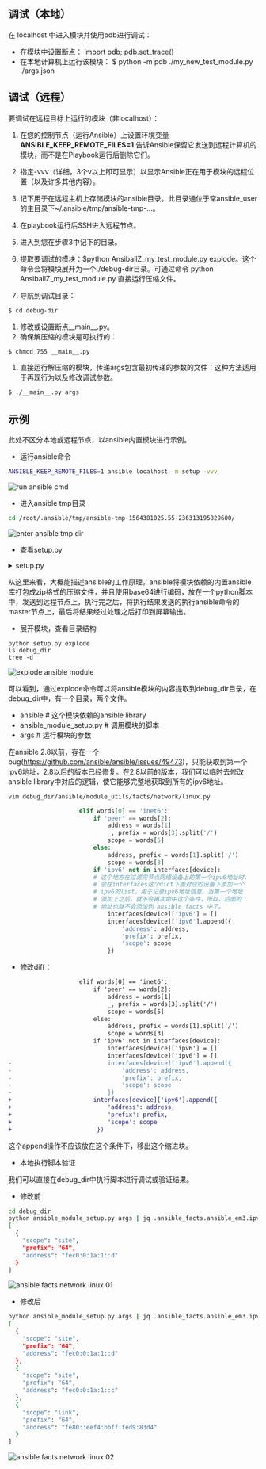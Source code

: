 ## 调试（本地）
在 localhost 中进入模块并使用pdb进行调试：

- 在模块中设置断点： import pdb; pdb.set_trace()
- 在本地计算机上运行该模块： $ python -m pdb ./my_new_test_module.py ./args.json

## 调试（远程）
要调试在远程目标上运行的模块（非localhost）：

1. 在您的控制节点（运行Ansible）上设置环境变量 **ANSIBLE_KEEP_REMOTE_FILES=1** 告诉Ansible保留它发送到远程计算机的模块，而不是在Playbook运行后删除它们。
2. 指定-vvv（详细，3个v以上即可显示）以显示Ansible正在用于模块的远程位置（以及许多其他内容）。
3. 记下用于在远程主机上存储模块的ansible目录。此目录通位于常ansible_user的主目录下~/.ansible/tmp/ansible-tmp-...。
4. 在playbook运行后SSH进入远程节点。
5. 进入到您在步骤3中记下的目录。
6. 提取要调试的模块：$python AnsiballZ_my_test_module.py explode。这个命令会将模块展开为一个./debug-dir目录。可通过命令 python AnsiballZ_my_test_module.py 直接运行压缩文件。

7. 导航到调试目录：
```bash
$ cd debug-dir
```

1. 修改或设置断点__main__.py。
1. 确保解压缩的模块是可执行的：
```bash
$ chmod 755 __main__.py
```

1. 直接运行解压缩的模块，传递args包含最初传递的参数的文件：这种方法适用于再现行为以及修改调试参数。
```bash
$ ./__main__.py args
```

## 示例

此处不区分本地或远程节点，以ansible内置模块进行示例。

- 运行ansible命令

```bash
ANSIBLE_KEEP_REMOTE_FILES=1 ansible localhost -m setup -vvv
```

![run ansible cmd](/assets/images/run-ansible-cmd.png)

- 进入ansible tmp目录

```bash
cd /root/.ansible/tmp/ansible-tmp-1564381025.55-236313195829600/
```

![enter ansible tmp dir](/assets/images/enter-ansible-tmp-dir.png)

- 查看setup.py

<details>
  <summary>setup.py</summary>
<pre><code class='language-python' lang='python'>
#!/usr/bin/python2
# -*- coding: utf-8 -*-
ANSIBALLZ_WRAPPER = True # For test-module script to tell this is a ANSIBALLZ_WRAPPER
# This code is part of Ansible, but is an independent component.
# The code in this particular templatable string, and this templatable string
# only, is BSD licensed.  Modules which end up using this snippet, which is
# dynamically combined together by Ansible still belong to the author of the
# module, and they may assign their own license to the complete work.
#
# Copyright (c), James Cammarata, 2016
# Copyright (c), Toshio Kuratomi, 2016
#
# Redistribution and use in source and binary forms, with or without modification,
# are permitted provided that the following conditions are met:
#
#    * Redistributions of source code must retain the above copyright
#      notice, this list of conditions and the following disclaimer.
#    * Redistributions in binary form must reproduce the above copyright notice,
#      this list of conditions and the following disclaimer in the documentation
#      and/or other materials provided with the distribution.
#
# THIS SOFTWARE IS PROVIDED BY THE COPYRIGHT HOLDERS AND CONTRIBUTORS &quot;AS IS&quot; AND
# ANY EXPRESS OR IMPLIED WARRANTIES, INCLUDING, BUT NOT LIMITED TO, THE IMPLIED
# WARRANTIES OF MERCHANTABILITY AND FITNESS FOR A PARTICULAR PURPOSE ARE DISCLAIMED.
# IN NO EVENT SHALL THE COPYRIGHT HOLDER OR CONTRIBUTORS BE LIABLE FOR ANY DIRECT, INDIRECT,
# INCIDENTAL, SPECIAL, EXEMPLARY, OR CONSEQUENTIAL DAMAGES (INCLUDING, BUT NOT LIMITED TO,
# PROCUREMENT OF SUBSTITUTE GOODS OR SERVICES; LOSS OF USE, DATA, OR PROFITS; OR BUSINESS
# INTERRUPTION) HOWEVER CAUSED AND ON ANY THEORY OF LIABILITY, WHETHER IN CONTRACT, STRICT
# LIABILITY, OR TORT (INCLUDING NEGLIGENCE OR OTHERWISE) ARISING IN ANY WAY OUT OF THE
# USE OF THIS SOFTWARE, EVEN IF ADVISED OF THE POSSIBILITY OF SUCH DAMAGE.
import os
import os.path
import sys
import __main__

# For some distros and python versions we pick up this script in the temporary
# directory.  This leads to problems when the ansible module masks a python
# library that another import needs.  We have not figured out what about the
# specific distros and python versions causes this to behave differently.
#
# Tested distros:
# Fedora23 with python3.4  Works
# Ubuntu15.10 with python2.7  Works
# Ubuntu15.10 with python3.4  Fails without this
# Ubuntu16.04.1 with python3.5  Fails without this
# To test on another platform:
# * use the copy module (since this shadows the stdlib copy module)
# * Turn off pipelining
# * Make sure that the destination file does not exist
# * ansible ubuntu16-test -m copy -a &#39;src=/etc/motd dest=/var/tmp/m&#39;
# This will traceback in shutil.  Looking at the complete traceback will show
# that shutil is importing copy which finds the ansible module instead of the
# stdlib module
scriptdir = None
try:
    scriptdir = os.path.dirname(os.path.realpath(__main__.__file__))
except (AttributeError, OSError):
    # Some platforms don&#39;t set __file__ when reading from stdin
    # OSX raises OSError if using abspath() in a directory we don&#39;t have
    # permission to read (realpath calls abspath)
    pass
if scriptdir is not None:
    sys.path = [p for p in sys.path if p != scriptdir]

import base64
import shutil
import zipfile
import tempfile
import subprocess

if sys.version_info &lt; (3,):
    bytes = str
    PY3 = False
else:
    unicode = str
    PY3 = True
try:
    # Python-2.6+
    from io import BytesIO as IOStream
except ImportError:
    # Python &lt; 2.6
    from StringIO import StringIO as IOStream

ZIPDATA = &quot;&quot;&quot;UEsDBBQAAAAIACJy/U6yxdenYQAAA...&quot;&quot;&quot;
# base64 编码内容，太长省略

def invoke_module(module, modlib_path, json_params):
    pythonpath = os.environ.get(&#39;PYTHONPATH&#39;)
    if pythonpath:
        os.environ[&#39;PYTHONPATH&#39;] = &#39;:&#39;.join((modlib_path, pythonpath))
    else:
        os.environ[&#39;PYTHONPATH&#39;] = modlib_path

    p = subprocess.Popen([&#39;/usr/bin/python2&#39;, module], env=os.environ, shell=False, stdout=subprocess.PIPE, stderr=subprocess.PIPE, stdin=subprocess.PIPE)
    (stdout, stderr) = p.communicate(json_params)

    if not isinstance(stderr, (bytes, unicode)):
        stderr = stderr.read()
    if not isinstance(stdout, (bytes, unicode)):
        stdout = stdout.read()
    if PY3:
        sys.stderr.buffer.write(stderr)
        sys.stdout.buffer.write(stdout)
    else:
        sys.stderr.write(stderr)
        sys.stdout.write(stdout)
    return p.returncode

def debug(command, zipped_mod, json_params):
    # The code here normally doesn&#39;t run.  It&#39;s only used for debugging on the
    # remote machine.
    #
    # The subcommands in this function make it easier to debug ansiballz
    # modules.  Here&#39;s the basic steps:
    #
    # Run ansible with the environment variable: ANSIBLE_KEEP_REMOTE_FILES=1 and -vvv
    # to save the module file remotely::
    #   $ ANSIBLE_KEEP_REMOTE_FILES=1 ansible host1 -m ping -a &#39;data=october&#39; -vvv
    #
    # Part of the verbose output will tell you where on the remote machine the
    # module was written to::
    #   [...]
    #   &lt;host1&gt; SSH: EXEC ssh -C -q -o ControlMaster=auto -o ControlPersist=60s -o KbdInteractiveAuthentication=no -o
    #   PreferredAuthentications=gssapi-with-mic,gssapi-keyex,hostbased,publickey -o PasswordAuthentication=no -o ConnectTimeout=10 -o
    #   ControlPath=/home/badger/.ansible/cp/ansible-ssh-%h-%p-%r -tt rhel7 &#39;/bin/sh -c &#39;&quot;&#39;&quot;&#39;LANG=en_US.UTF-8 LC_ALL=en_US.UTF-8
    #   LC_MESSAGES=en_US.UTF-8 /usr/bin/python /home/badger/.ansible/tmp/ansible-tmp-1461173013.93-9076457629738/ping&#39;&quot;&#39;&quot;&#39;&#39;
    #   [...]
    #
    # Login to the remote machine and run the module file via from the previous
    # step with the explode subcommand to extract the module payload into
    # source files::
    #   $ ssh host1
    #   $ /usr/bin/python /home/badger/.ansible/tmp/ansible-tmp-1461173013.93-9076457629738/ping explode
    #   Module expanded into:
    #   /home/badger/.ansible/tmp/ansible-tmp-1461173408.08-279692652635227/ansible
    #
    # You can now edit the source files to instrument the code or experiment with
    # different parameter values.  When you&#39;re ready to run the code you&#39;ve modified
    # (instead of the code from the actual zipped module), use the execute subcommand like this::
    #   $ /usr/bin/python /home/badger/.ansible/tmp/ansible-tmp-1461173013.93-9076457629738/ping execute

    # Okay to use __file__ here because we&#39;re running from a kept file
    basedir = os.path.join(os.path.abspath(os.path.dirname(__file__)), &#39;debug_dir&#39;)
    args_path = os.path.join(basedir, &#39;args&#39;)
    script_path = os.path.join(basedir, &#39;ansible_module_setup.py&#39;)

    if command == &#39;explode&#39;:
        # transform the ZIPDATA into an exploded directory of code and then
        # print the path to the code.  This is an easy way for people to look
        # at the code on the remote machine for debugging it in that
        # environment
        z = zipfile.ZipFile(zipped_mod)
        for filename in z.namelist():
            if filename.startswith(&#39;/&#39;):
                raise Exception(&#39;Something wrong with this module zip file: should not contain absolute paths&#39;)

            dest_filename = os.path.join(basedir, filename)
            if dest_filename.endswith(os.path.sep) and not os.path.exists(dest_filename):
                os.makedirs(dest_filename)
            else:
                directory = os.path.dirname(dest_filename)
                if not os.path.exists(directory):
                    os.makedirs(directory)
                f = open(dest_filename, &#39;wb&#39;)
                f.write(z.read(filename))
                f.close()

        # write the args file
        f = open(args_path, &#39;wb&#39;)
        f.write(json_params)
        f.close()

        print(&#39;Module expanded into:&#39;)
        print(&#39;%s&#39; % basedir)
        exitcode = 0

    elif command == &#39;execute&#39;:
        # Execute the exploded code instead of executing the module from the
        # embedded ZIPDATA.  This allows people to easily run their modified
        # code on the remote machine to see how changes will affect it.
        # This differs slightly from default Ansible execution of Python modules
        # as it passes the arguments to the module via a file instead of stdin.

        # Set pythonpath to the debug dir
        pythonpath = os.environ.get(&#39;PYTHONPATH&#39;)
        if pythonpath:
            os.environ[&#39;PYTHONPATH&#39;] = &#39;:&#39;.join((basedir, pythonpath))
        else:
            os.environ[&#39;PYTHONPATH&#39;] = basedir

        p = subprocess.Popen([&#39;/usr/bin/python2&#39;, script_path, args_path],
                env=os.environ, shell=False, stdout=subprocess.PIPE,
                stderr=subprocess.PIPE, stdin=subprocess.PIPE)
        (stdout, stderr) = p.communicate()

        if not isinstance(stderr, (bytes, unicode)):
            stderr = stderr.read()
        if not isinstance(stdout, (bytes, unicode)):
            stdout = stdout.read()
        if PY3:
            sys.stderr.buffer.write(stderr)
            sys.stdout.buffer.write(stdout)
        else:
            sys.stderr.write(stderr)
            sys.stdout.write(stdout)
        return p.returncode

    elif command == &#39;excommunicate&#39;:
        # This attempts to run the module in-process (by importing a main
        # function and then calling it).  It is not the way ansible generally
        # invokes the module so it won&#39;t work in every case.  It is here to
        # aid certain debuggers which work better when the code doesn&#39;t change
        # from one process to another but there may be problems that occur
        # when using this that are only artifacts of how we&#39;re invoking here,
        # not actual bugs (as they don&#39;t affect the real way that we invoke
        # ansible modules)

        # stub the args and python path
        sys.argv = [&#39;setup&#39;, args_path]
        sys.path.insert(0, basedir)

        from ansible_module_setup import main
        main()
        print(&#39;WARNING: Module returned to wrapper instead of exiting&#39;)
        sys.exit(1)
    else:
        print(&#39;WARNING: Unknown debug command.  Doing nothing.&#39;)
        exitcode = 0

    return exitcode

if __name__ == &#39;__main__&#39;:
    #
    # See comments in the debug() method for information on debugging
    #

    ANSIBALLZ_PARAMS = &#39;{&quot;ANSIBLE_MODULE_ARGS&quot;: {&quot;_ansible_version&quot;: &quot;2.6.5&quot;, &quot;_ansible_selinux_special_fs&quot;: [&quot;fuse&quot;, &quot;nfs&quot;, &quot;vboxsf&quot;, &quot;ramfs&quot;, &quot;9p&quot;], &quot;_ansible_no_log&quot;: false, &quot;_ansible_module_name&quot;: &quot;setup&quot;, &quot;_ansible_remote_tmp&quot;: &quot;~/.ansible/tmp&quot;, &quot;_ansible_verbosity&quot;: 3, &quot;_ansible_keep_remote_files&quot;: true, &quot;_ansible_syslog_facility&quot;: &quot;LOG_USER&quot;, &quot;_ansible_socket&quot;: null, &quot;_ansible_diff&quot;: false, &quot;_ansible_debug&quot;: false, &quot;_ansible_shell_executable&quot;: &quot;/bin/sh&quot;, &quot;_ansible_check_mode&quot;: false, &quot;_ansible_tmpdir&quot;: &quot;/root/.ansible/tmp/ansible-tmp-1564381025.55-236313195829600/&quot;}}&#39;
    if PY3:
        ANSIBALLZ_PARAMS = ANSIBALLZ_PARAMS.encode(&#39;utf-8&#39;)
    try:
        # There&#39;s a race condition with the controller removing the
        # remote_tmpdir and this module executing under async.  So we cannot
        # store this in remote_tmpdir (use system tempdir instead)
        temp_path = tempfile.mkdtemp(prefix=&#39;ansible_&#39;)

        zipped_mod = os.path.join(temp_path, &#39;ansible_modlib.zip&#39;)
        modlib = open(zipped_mod, &#39;wb&#39;)
        modlib.write(base64.b64decode(ZIPDATA))
        modlib.close()

        if len(sys.argv) == 2:
            exitcode = debug(sys.argv[1], zipped_mod, ANSIBALLZ_PARAMS)
        else:
            z = zipfile.ZipFile(zipped_mod, mode=&#39;r&#39;)
            module = os.path.join(temp_path, &#39;ansible_module_setup.py&#39;)
            f = open(module, &#39;wb&#39;)
            f.write(z.read(&#39;ansible_module_setup.py&#39;))
            f.close()

            # When installed via setuptools (including python setup.py install),
            # ansible may be installed with an easy-install.pth file.  That file
            # may load the system-wide install of ansible rather than the one in
            # the module.  sitecustomize is the only way to override that setting.
            z = zipfile.ZipFile(zipped_mod, mode=&#39;a&#39;)

            # py3: zipped_mod will be text, py2: it&#39;s bytes.  Need bytes at the end
            sitecustomize = u&#39;import sys\nsys.path.insert(0,&quot;%s&quot;)\n&#39; %  zipped_mod
            sitecustomize = sitecustomize.encode(&#39;utf-8&#39;)
            # Use a ZipInfo to work around zipfile limitation on hosts with
            # clocks set to a pre-1980 year (for instance, Raspberry Pi)
            zinfo = zipfile.ZipInfo()
            zinfo.filename = &#39;sitecustomize.py&#39;
            zinfo.date_time = ( 2019, 7, 29, 6, 17, 5)
            z.writestr(zinfo, sitecustomize)
            z.close()

            exitcode = invoke_module(module, zipped_mod, ANSIBALLZ_PARAMS)
    finally:
        try:
            shutil.rmtree(temp_path)
        except (NameError, OSError):
            # tempdir creation probably failed
            pass
    sys.exit(exitcode)
</code></pre>
<p>&nbsp;</p>
</details>

从这里来看，大概能描述ansible的工作原理。ansible将模块依赖的内置ansible库打包成zip格式的压缩文件，并且使用base64进行编码，放在一个python脚本中，发送到远程节点上，执行完之后，将执行结果发送的执行ansible命令的master节点上，最后将结果经过处理之后打印到屏幕输出。

- 展开模块，查看目录结构

```
python setup.py explode
ls debug_dir
tree -d
```

![explode ansible module](/assets/images/explode-ansible-module.png)

可以看到，通过explode命令可以将ansible模块的内容提取到debug_dir目录，在debug_dir中，有一个目录，两个文件。

- ansible # 这个模块依赖的ansible library
- ansible_module_setup.py # 调用模块的脚本
- args # 运行模块的参数

在ansible 2.8以前，存在一个bug(https://github.com/ansible/ansible/issues/49473)，只能获取到第一个ipv6地址，2.8以后的版本已经修复。在2.8以前的版本，我们可以临时去修改ansible library中对应的逻辑，使它能够完整地获取到所有的ipv6地址。

```bash
vim debug_dir/ansible/module_utils/facts/network/linux.py
```

```python
                    elif words[0] == 'inet6':
                        if 'peer' == words[2]:
                            address = words[1]
                            _, prefix = words[3].split('/')
                            scope = words[5]
                        else:
                            address, prefix = words[1].split('/')
                            scope = words[3]
                        if 'ipv6' not in interfaces[device]:
                        # 这个地方在过滤完节点网络设备上的第一个ipv6地址时，
                        # 会在interfaces这个dict下面对应的设备下添加一个
                        # ipv6的list，用于记录ipv6地址信息。当第一个地址
                        # 添加上之后，就不会再次命中这个条件，所以，后面的
                        # 地址也就不会添加到 ansible facts 中了。
                            interfaces[device]['ipv6'] = []
                            interfaces[device]['ipv6'].append({
                                'address': address,
                                'prefix': prefix,
                                'scope': scope
                            })
```

- 修改diff：

```diff
                    elif words[0] == 'inet6':
                        if 'peer' == words[2]:
                            address = words[1]
                            _, prefix = words[3].split('/')
                            scope = words[5]
                        else:
                            address, prefix = words[1].split('/')
                            scope = words[3]
                        if 'ipv6' not in interfaces[device]:
                            interfaces[device]['ipv6'] = []
                            interfaces[device]['ipv6'] = []
-                           interfaces[device]['ipv6'].append({
-                               'address': address,
-                               'prefix': prefix,
-                               'scope': scope
-                           })
+                       interfaces[device]['ipv6'].append({
+                           'address': address,
+                           'prefix': prefix,
+                           'scope': scope
+                        })
```

这个append操作不应该放在这个条件下，移出这个缩进块。

- 本地执行脚本验证

我们可以直接在debug_dir中执行脚本进行调试或验证结果。

- 修改前
```bash
cd debug_dir
python ansible_module_setup.py args | jq .ansible_facts.ansible_em3.ipv6
[
  {
    "scope": "site",
    "prefix": "64",
    "address": "fec0:0:1a:1::d"
  }
]
```

![ansible facts network linux 01](/assets/images/facts_network_linux_01.png)

- 修改后
```bash
python ansible_module_setup.py args | jq .ansible_facts.ansible_em3.ipv6
[
  {
    "scope": "site",
    "prefix": "64",
    "address": "fec0:0:1a:1::d"
  },
  {
    "scope": "site",
    "prefix": "64",
    "address": "fec0:0:1a:1::c"
  },
  {
    "scope": "link",
    "prefix": "64",
    "address": "fe80::eef4:bbff:fed9:83d4"
  }
]
```
![ansible facts network linux 02](/assets/images/facts_network_linux_02.png)
